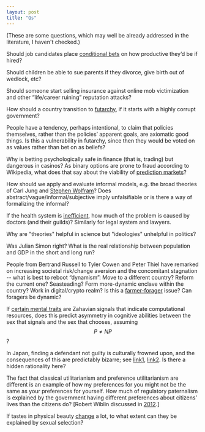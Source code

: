 ```yaml
---
layout: post
title: "Qs"
---
```


(These are some questions, which may well be already addressed in the
literature, I haven't checked.)

Should job candidates place [conditional
bets](http://mason.gmu.edu/~rhanson/dumpceo.html) on how productive they’d be
if hired?
<!--
Should other people who know the candidate or company be able to bet too?
redundant
-->

Should children be able to sue parents if they divorce, give birth out of
wedlock, etc?

Should someone start selling insurance against online mob victimization and
other “life/career ruining” reputation attacks?

How should a country transition to [futarchy](http://mason.gmu.edu/~rhanson/futarchy.html),
if it starts with a highly corrupt government?

People have a tendency, perhaps intentional, to claim that policies themselves,
rather than the policies’ apparent goals, are axiomatic good things.
Is this a vulnerability in futarchy, since then they would be voted on as
values rather than bet on as beliefs?

Why is betting psychologically safe in finance (that is, trading) but dangerous
in casinos? As binary options are prone to fraud according to Wikipedia, what
does that say about the viability of
[prediction markets](https://en.wikipedia.org/wiki/Prediction_market)?

How should we apply and evaluate informal models, e.g. the broad theories of
Carl Jung and
[Stephen Wolfram](https://www.wolframscience.com/nks/)?
Does abstract/vague/informal/subjective imply unfalsifiable or is there a
way of formalizing the informal?

If the health system is
[inefficient](http://www.overcomingbias.com/2007/05/rand_health_ins.html), how
much of the problem is caused by doctors (and their guilds)? Similarly for
legal system and lawyers.

Why are "theories" helpful in science but "ideologies" unhelpful in politics?

Was Julian Simon right? What is the real relationship between population and
GDP in the short and long run?

People from Bertrand Russell to Tyler Cowen and Peter Thiel have remarked on
increasing societal risk/change aversion and the concomitant stagnation -- what
is best to reboot “dynamism”: Move to a different country? Reform the current
one? Seasteading? Form more-dynamic enclave within the country? Work in
digital/crypto realm? Is this a [farmer-forager](http://www.overcomingbias.com/2010/10/fear-made-farmers.html)
issue? Can foragers be dynamic?

If [certain mental traits](https://www.primalpoly.com/the-mating-mind) are
Zahavian signals that indicate computational resources, does this predict
asymmetry in cognitive abilities between the sex that signals and the sex that
chooses, assuming $$P \neq NP$$?

In Japan, finding a defendant not guilty is culturally frowned upon, and
the consequences of this are predictably bizarre; see
[link1](https://www.youtube.com/watch?v=IRn4xzaugbk),
[link2](https://en.wikipedia.org/wiki/I_Just_Didn't_Do_It).
Is there a hidden rationality here?

The fact that classical utilitarianism and preference utilitarianism are
different is an example of how my preferences for you might not be the same as
your preferences for yourself.
How much of regulatory paternalism is explained by the government having
different preferences about citizens’ lives than the citizens do?
[Robert Wiblin discussed in [2012](http://www.overcomingbias.com/2012/10/paternalism-can-be-kind-just-not-to-present-you.html).]

If tastes in physical beauty
[change](https://www.nytimes.com/1977/10/23/archives/when-fat-was-in-fashion-abundant-flesh-was-a-thing-of-beauty-to.html)
a lot, to what extent can they be explained by sexual selection?

